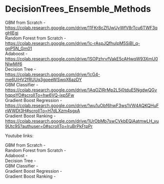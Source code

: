 # DecisionTrees_Ensemble_Methods<br/>
GBM from Scratch - <br/>https://colab.research.google.com/drive/11FKr8cZfUwUyWfV8rTcu6TWF3qgHIEgj<br/>
Random Forest from Scratch - <br/> https://colab.research.google.com/drive/1c-rAspJQfhuIpM5SiBl_q-gnP5N_Gm01<br/>
Adaboost - <br/>https://colab.research.google.com/drive/1SOPzhrvfVakE5cAHwqW93XmU0NIwMif6<br/>
Decision Tree - <br/>https://colab.research.google.com/drive/1cG4-me6UiHV2fRUUq3goeeWSwqX6azDY<br/>
GBM Classifier - <br/>https://colab.research.google.com/drive/1AqOZIRrMp2L5j0tduE5NgdwQGvhqpqYO#scrollTo=hw6VQ-jxp5Fw<br/>
Gradient Boost Regression - <br/>https://colab.research.google.com/drive/1wu1uObf6hwF3ws1VW4AQKQHuFnWWDt3H#scrollTo=H7dLXzm4sgxA<br/> 
Gradient Boost Ranking - <br/>https://colab.research.google.com/drive/1UrObMb7swCVkbEQjAatmwLH_vu9Utc9S?authuser=0#scrollTo=lruBrPkFtpPr<br/>

Youtube links: <br/>

GBM from Scratch - <br/>
Random Forest from Scratch - <br/> 
Adaboost - <br/>
Decision Tree - <br/>
GBM Classifier - <br/>
Gradient Boost Regression - <br/> 
Gradient Boost Ranking - <br/>
